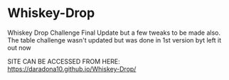 # Whiskey-Drop
Whiskey Drop Challenge
Final Update but a few tweaks to be made also. The table challenge wasn't updated but was done in 1st version byt left it out now

SITE CAN BE ACCESSED FROM HERE: https://daradona10.github.io/Whiskey-Drop/

